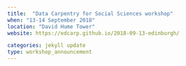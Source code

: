 ```yaml
---
title:  "Data Carpentry for Social Sciences workshop"
when: "13-14 September 2018"
location: "David Hume Tower"
website: https://edcarp.github.io/2018-09-13-edinburgh/

categories: jekyll update
type: workshop_announcement
---
```

